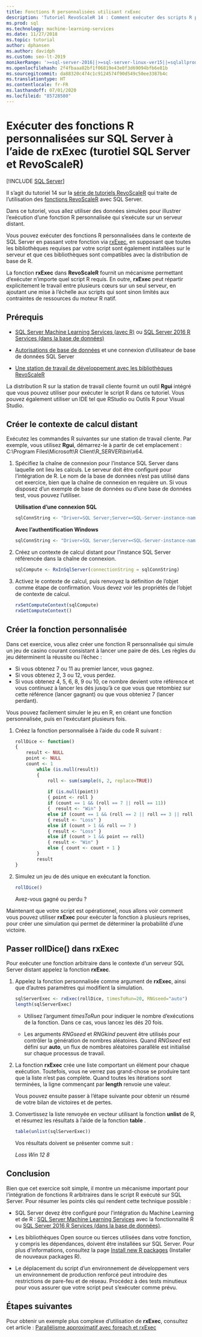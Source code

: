 ```yaml
---
title: Fonctions R personnalisées utilisant rxExec
description: 'Tutoriel RevoScaleR 14 : Comment exécuter des scripts R personnalisés sur SQL Server à l’aide des fonctions RevoScaleR.'
ms.prod: sql
ms.technology: machine-learning-services
ms.date: 11/27/2018
ms.topic: tutorial
author: dphansen
ms.author: davidph
ms.custom: seo-lt-2019
monikerRange: '>=sql-server-2016||>=sql-server-linux-ver15||=sqlallproducts-allversions'
ms.openlocfilehash: 2f4fbaaa82bf1f06819e43e0f3d69094bfb6e81b
ms.sourcegitcommit: da88320c474c1c9124574f90d549c50ee3387b4c
ms.translationtype: HT
ms.contentlocale: fr-FR
ms.lasthandoff: 07/01/2020
ms.locfileid: "85728580"
---
```

# <a name="run-custom-r-functions-on-sql-server-using-rxexec-sql-server-and-revoscaler-tutorial"></a>Exécuter des fonctions R personnalisées sur SQL Server à l’aide de rxExec (turotiel SQL Server et RevoScaleR)
 [!INCLUDE [SQL Server](../../includes/applies-to-version/sqlserver.md)]

Il s’agit du tutoriel 14 sur la [série de tutoriels RevoScaleR](deepdive-data-science-deep-dive-using-the-revoscaler-packages.md) qui traite de l’utilisation des [fonctions RevoScaleR](https://docs.microsoft.com/machine-learning-server/r-reference/revoscaler/revoscaler) avec SQL Server.

Dans ce tutoriel, vous allez utiliser des données simulées pour illustrer l’exécution d’une fonction R personnalisée qui s’exécute sur un serveur distant.

Vous pouvez exécuter des fonctions R personnalisées dans le contexte de SQL Server en passant votre fonction via [rxExec](https://docs.microsoft.com/machine-learning-server/r-reference/revoscaler/rxexec), en supposant que toutes les bibliothèques requises par votre script sont également installées sur le serveur et que ces bibliothèques sont compatibles avec la distribution de base de R. 

La fonction **rxExec** dans **RevoScaleR** fournit un mécanisme permettant d’exécuter n’importe quel script R requis. En outre, **rxExec** peut répartir explicitement le travail entre plusieurs cœurs sur un seul serveur, en ajoutant une mise à l’échelle aux scripts qui sont sinon limités aux contraintes de ressources du moteur R natif.

## <a name="prerequisites"></a>Prérequis

+ [SQL Server Machine Learning Services (avec R)](../install/sql-machine-learning-services-windows-install.md) ou [SQL Server 2016 R Services (dans la base de données)](../install/sql-r-services-windows-install.md)
  
+ [Autorisations de base de données](../security/user-permission.md) et une connexion d’utilisateur de base de données SQL Server

+ [Une station de travail de développement avec les bibliothèques RevoScaleR](../r/set-up-a-data-science-client.md)

La distribution R sur la station de travail cliente fournit un outil **Rgui** intégré que vous pouvez utiliser pour exécuter le script R dans ce tutoriel. Vous pouvez également utiliser un IDE tel que RStudio ou Outils R pour Visual Studio.

## <a name="create-the-remote-compute-context"></a>Créer le contexte de calcul distant

Exécutez les commandes R suivantes sur une station de travail cliente. Par exemple, vous utilisez **Rgui**, démarrez-le à partir de cet emplacement : C:\Program Files\Microsoft\R Client\R_SERVER\bin\x64\.

1. Spécifiez la chaîne de connexion pour l’instance SQL Server dans laquelle ont lieu les calculs. Le serveur doit être configuré pour l’intégration de R. Le nom de la base de données n’est pas utilisé dans cet exercice, bien que la chaîne de connexion en requière un. Si vous disposez d’un exemple de base de données ou d’une base de données test, vous pouvez l’utiliser.

    **Utilisation d’une connexion SQL**

    ```R
    sqlConnString <- "Driver=SQL Server;Server=<SQL-Server-instance-name>; Database=<database-name>;Uid=<SQL-user-name>;Pwd=<password>"
    ```

    **Avec l’authentification Windows**

    ```R
    sqlConnString <- "Driver=SQL Server;Server=<SQL-Server-instance-name>;Database=<database-name>;Trusted_Connection=True"
    ```

2. Créez un contexte de calcul distant pour l’instance SQL Server référencée dans la chaîne de connexion.

    ```R
    sqlCompute <- RxInSqlServer(connectionString = sqlConnString)
    ```

3. Activez le contexte de calcul, puis renvoyez la définition de l’objet comme étape de confirmation. Vous devez voir les propriétés de l’objet de contexte de calcul.

    ```R
    rxSetComputeContext(sqlCompute)
    rxGetComputeContext()
    ```

## <a name="create-the-custom-function"></a>Créer la fonction personnalisée

Dans cet exercice, vous allez créer une fonction R personnalisée qui simule un jeu de casino courant consistant à lancer une paire de dés. Les règles du jeu déterminent la réussite ou l’échec :

+ Si vous obtenez 7 ou 11 au premier lancer, vous gagnez.
+ Si vous obtenez 2, 3 ou 12, vous perdez.
+ Si vous obtenez 4, 5, 6, 8, 9 ou 10, ce nombre devient votre référence et vous continuez à lancer les dés jusqu’à ce que vous que retombiez sur cette référence (lancer gagnant) ou que vous obteniez 7 (lancer perdant).

Vous pouvez facilement simuler le jeu en R, en créant une fonction personnalisée, puis en l’exécutant plusieurs fois.

1.  Créez la fonction personnalisée à l’aide du code R suivant :
  
    ```R
    rollDice <- function()
    {
        result <- NULL
        point <- NULL
        count <- 1
            while (is.null(result))
            {
                roll <- sum(sample(6, 2, replace=TRUE))
  
                if (is.null(point))
                { point <- roll }
                if (count == 1 && (roll == 7 || roll == 11))
                {  result <- "Win" }
                else if (count == 1 && (roll == 2 || roll == 3 || roll == 12))
                { result <- "Loss" }
                else if (count > 1 && roll == 7 )
                { result <- "Loss" }
                else if (count > 1 && point == roll)
                { result <- "Win" }
                else { count <- count + 1 }
            }
            result
    }
    ```
  
2.  Simulez un jeu de dés unique en exécutant la fonction.
  
    ```R
    rollDice()
    ```
  
    Avez-vous gagné ou perdu ?
  
Maintenant que votre script est opérationnel, nous allons voir comment vous pouvez utiliser **rxExec** pour exécuter la fonction à plusieurs reprises, pour créer une simulation qui permet de déterminer la probabilité d’une victoire.

## <a name="pass-rolldice-in-rxexec"></a>Passer rollDice() dans rxExec

Pour exécuter une fonction arbitraire dans le contexte d’un serveur SQL Server distant appelez la fonction **rxExec**.

1. Appelez la fonction personnalisée comme argument de **rxExec**, ainsi que d’autres paramètres qui modifient la simulation.
  
    ```R
    sqlServerExec <- rxExec(rollDice, timesToRun=20, RNGseed="auto")
    length(sqlServerExec)
    ```
  
    + Utilisez l’argument *timesToRun* pour indiquer le nombre d’exécutions de la fonction.  Dans ce cas, vous lancez les dés 20 fois.
  
    + Les arguments *RNGseed* et *RNGkind* peuvent être utilisés pour contrôler la génération de nombres aléatoires. Quand *RNGseed* est défini sur **auto**, un flux de nombres aléatoires parallèle est initialisé sur chaque processus de travail.
  
2. La fonction **rxExec** crée une liste comportant un élément pour chaque exécution. Toutefois, vous ne verrez pas grand-chose se produire tant que la liste n’est pas complète. Quand toutes les itérations sont terminées, la ligne commençant par **length** renvoie une valeur.
  
    Vous pouvez ensuite passer à l’étape suivante pour obtenir un résumé de votre bilan de victoires et de pertes.
  
3. Convertissez la liste renvoyée en vecteur utilisant la fonction **unlist** de R, et résumez les résultats à l’aide de la fonction **table** .
  
    ```R
    table(unlist(sqlServerExec))
    ```
  
    Vos résultats doivent se présenter comme suit :
  
     *Loss  Win* *12  8*

## <a name="conclusion"></a>Conclusion

Bien que cet exercice soit simple, il montre un mécanisme important pour l’intégration de fonctions R arbitraires dans le script R exécuté sur SQL Server. Pour résumer les points clés qui rendent cette technique possible :

+ SQL Server devez être configuré pour l’intégration du Machine Learning et de R : [SQL Server Machine Learning Services](../install/sql-machine-learning-services-windows-install.md) avec la fonctionnalité R ou [SQL Server 2016 R Services (dans la base de données)](../install/sql-r-services-windows-install.md).

+ Les bibliothèques Open source ou tierces utilisées dans votre fonction, y compris les dépendances, doivent être installées sur SQL Server. Pour plus d’informations, consultez la page [Install new R packages](../package-management/install-additional-r-packages-on-sql-server.md) (Installer de nouveaux packages R).

+ Le déplacement du script d’un environnement de développement vers un environnement de production renforcé peut introduire des restrictions de pare-feu et de réseau. Procédez à des tests minutieux pour vous assurer que votre script peut s’exécuter comme prévu.

## <a name="next-steps"></a>Étapes suivantes

Pour obtenir un exemple plus complexe d’utilisation de **rxExec**, consultez cet article : [Parallélisme approximatif avec foreach et rxExec](https://blog.revolutionanalytics.com/2015/04/coarse-grain-parallelism-with-foreach-and-rxexec.html)
